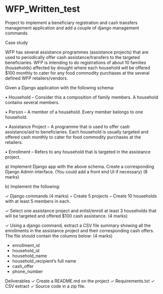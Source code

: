 # WFP_Written_test
Project to implement a beneficiary registration and cash transfers management application and add a couple of django management commands

Case study

WFP has several assistance programmes (assistance projects) that are used to periodically offer cash assistance/transfers to the targeted beneficiaries. WFP is
intending to do registrations of about 10 families (households) affected by drought where each household will be offered $100 monthly to cater for any food commodity purchases at the several defined WFP retailers/vendors.

Given a Django application with the following schema:

• Household – Consider this a composition of family members. A household
contains several members.

• Person – A member of a household. Every member belongs to one
household.

• Assistance Project – A programme that is used to offer cash assistance/aid to beneficiaries. Each household is usually targeted and offered cash monthly to cater for food commodity purchases at the retailers.

• Enrollment – Refers to any household that is targeted in the assistance project.


a) Implement Django app with the above schema. Create a corresponding Django Admin interface. (You could add a front end UI if necessary) (8 marks)

b) Implement the following:

✓ Django commands (4 marks)
◦ Create 5 projects
◦ Create 10 households with at least 5 members in each.

✓ Select one assistance project and enlist/enroll at least 3 households that will be targeted and offered $100 cash assistance. (4 marks)

✓ Using a django command, extract a CSV file summary showing all the enrollments in the assistance project and their corresponding cash offers. The file should contain the columns below: (4 marks)
- enrollment_id
- household_id
- household_name
- household_recipient’s full name
- cash_offer
- phone_number

Deliverables
✓ Create a README.md on the project
✓ Requirements.txt
✓ CSV extract
✓ Source code in a zip file.


